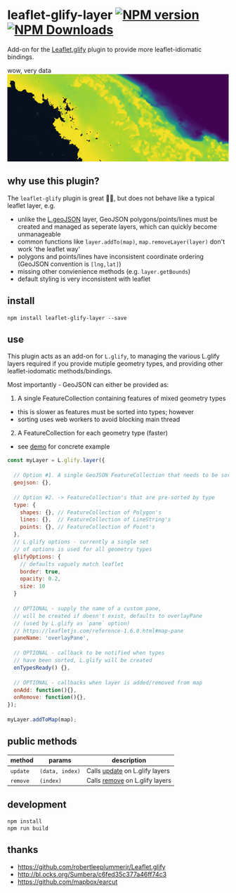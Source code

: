 # leaflet-glify-layer [![NPM version][npm-image]][npm-url] [![NPM Downloads][npm-downloads-image]][npm-url]

Add-on for the [Leaflet.glify](https://github.com/robertleeplummerjr/Leaflet.glify) plugin to provide more leaflet-idiomatic bindings.

wow, very data
![Screenshot](/screenshots/screenshot.png?raw=true)

## why use this plugin? 

The `leaflet-glify` plugin is great 🙏🙏, but does not behave like a typical leaflet layer, e.g.

- unlike the [L.geoJSON](https://leafletjs.com/reference-1.7.1.html#geojson) layer, GeoJSON polygons/points/lines must be created and managed as seperate layers, which can quickly become unmanageable
- common functions like `layer.addTo(map)`, `map.removeLayer(layer)` don't work 'the leaflet way'
- polygons and points/lines have inconsistent coordinate ordering (GeoJSON convention is `[lng,lat]`)
- missing other convienience methods (e.g. `layer.getBounds`)
- default styling is very inconsistent with leaflet


## install
```shell
npm install leaflet-glify-layer --save
```

## use

This plugin acts as an add-on for `L.glify`, to managing the various L.glify layers required if you provide mutiple geometry types, and providing other leaflet-iodomatic methods/bindings.

Most importantly - GeoJSON can either be provided as:

1. A single FeatureCollection containing features of mixed geometry types
  - this is slower as features must be sorted into types; however
  - sorting uses web workers to avoid blocking main thread
2. A FeatureCollection for each geometry type (faster)
  - see [demo](https://onaci.github.io/leaflet-glify-layer/) for concrete example

```javascript
const myLayer = L.glify.layer({
  
  // Option #1. A single GeoJSON FeatureCollection that needs to be sorted
  geojson: {},

  // Option #2. -> FeatureCollection's that are pre-sorted by type 
  type: { 
    shapes: {}, // FeatureCollection of Polygon's
    lines: {},  // FeatureCollection of LineString's
    points: {}, // FeatureCollection of Point's
  },
  // L.glify options - currently a single set
  // of options is used for all geometry types
  glifyOptions: {
    // defaults vaguely match leaflet
    border: true,
    opacity: 0.2,
    size: 10
  }

  // OPTIONAL - supply the name of a custom pane,
  // will be created if doesn't exist, defaults to overlayPane
  // (used by L.glify as `pane` option)
  // https://leafletjs.com/reference-1.6.0.html#map-pane
  paneName: 'overlayPane',
  
  // OPTIONAL - callback to be notified when types 
  // have been sorted, L.glify will be created
  onTypesReady() {},

  // OPTIONAL - callbacks when layer is added/removed from map
  onAdd: function(){},
  onRemove: function(){},
});

myLayer.addToMap(map);
```

## public methods

|method|params|description|
|---|---|---|
|`update`|`(data, index)`|Calls [update](https://github.com/robertleeplummerjr/Leaflet.glify#update--remove-data) on L.glify layers|
|`remove`|`(index)`|Calls [remove](https://github.com/robertleeplummerjr/Leaflet.glify#update--remove-data) on L.glify layers|


## development
```shell
npm install 
npm run build
```

## thanks
- https://github.com/robertleeplummerjr/Leaflet.glify
- http://bl.ocks.org/Sumbera/c6fed35c377a46ff74c3
- https://github.com/mapbox/earcut

[npm-image]: https://badge.fury.io/js/leaflet-glify-layer.svg
[npm-url]: https://www.npmjs.com/package/leaflet-glify-layer
[npm-downloads-image]: https://img.shields.io/npm/dt/leaflet-glify-layer.svg